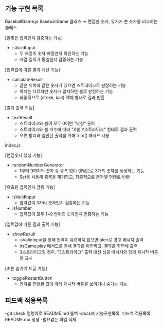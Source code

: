 ## 기능 구현 목록

BaseballGame.js
BaseballGame 클래스 ⇒ 랜덤한 숫자, 유저가 쓴 숫자를 비교하는 클래스

[알맞은 입력인지 검증하는 기능]

- isValidInput
  - 두 배열이 숫자 배열인지 확인하는 기능
  - 배열 길이가 동일한지 검증하는 기능

[입력값에 따른 결과 계산 기능]

- calculateResult
  - 같은 위치에 같은 숫자가 있으면 스트라이크로 판정하는 기능
  - 위치는 다르지만 숫자가 일치하면 볼로 판정하는 기능
  - 최종적으로 {strike, ball} 객체 형태로 결과 반환

[결과 출력 기능]

- textResult
  - 스트라이크와 볼이 모두 0이면 "낫싱" 출력
  - 스트라이크와 볼 개수에 따라 "X볼 Y스트라이크" 형태로 결과 출력
  - 오류 방지와 일관된 출력을 위해 trim() 매서드 사용

index.js

[랜덤숫자 생성 기능]

- randomNumberGenerator
  - 1부터 9까지의 숫자 중 중복 없이 랜덤으로 3개의 숫자를 생성하는 기능
  - Set을 사용해 중복을 제거하고, 최종적으로 문자열 형태로 반환

[유효한 입력인지 검증 기능]

- isValidInput
  - 입력값이 3자리 숫자인지 검증하는 기능
- isNumber
  - 입력값이 모두 1~9 범위의 숫자인지 검증하는 기능

[입력값에 따른 결과 출력 기능]

- showResult
  - isValidInput을 통해 입력이 유효하지 않으면 alert로 경고 메시지 출력
  - bsGame.play 메서드를 통해 결과를 확인하고, 결과를 화면에 출력
  - 3스트라이크일 경우, “3스트라이크” 출력 대신 성공 메시지와 함께 재시작 버튼을 표시

[버튼 숨기기 토글 기능]

- toggleRestartButton
  - 인자로 전달된 값에 따라 재시작 버튼을 보이거나 숨기는 기능

## 피드백 적용목록

-git check 명령어로 README.md 롤백
-docs에 기능구현목록, 피드백 적용목록 README.md 생성 -필요없는 파일 삭제
